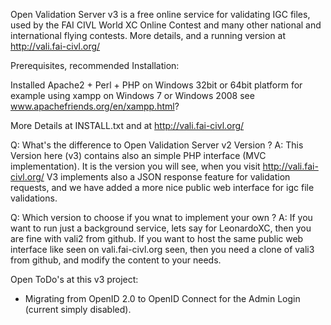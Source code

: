 Open Validation Server v3 is a free online service for validating IGC files, 
used by the FAI CIVL World XC Online Contest and many other national and international flying contests. 
More details, and a running version at http://vali.fai-civl.org/

Prerequisites, recommended Installation:

Installed Apache2 + Perl + PHP on Windows 32bit or 64bit platform
  for example using xampp on Windows 7 or Windows 2008
  see www.apachefriends.org/en/xampp.html?

More Details at INSTALL.txt and at http://vali.fai-civl.org/

Q: What's the difference to Open Validation Server v2 Version ?
A: This Version here (v3) contains also an simple PHP interface (MVC implementation).
It is the version you will see, when you visit http://vali.fai-civl.org/
V3 implements also a JSON response feature for validation requests, 
and we have added a more nice public web interface for igc file validations.

Q: Which version to choose if you wnat to implement your own ?
A: If you want to run just a background service, lets say for LeonardoXC, then you are fine with vali2 from github.
If you want to host the same public web interface like seen on vali.fai-civl.org seen, then you need a clone of vali3 from github,
and modify the content to your needs.

Open ToDo's at this v3 project:
- Migrating from OpenID 2.0 to OpenID Connect for the Admin Login (current simply disabled).